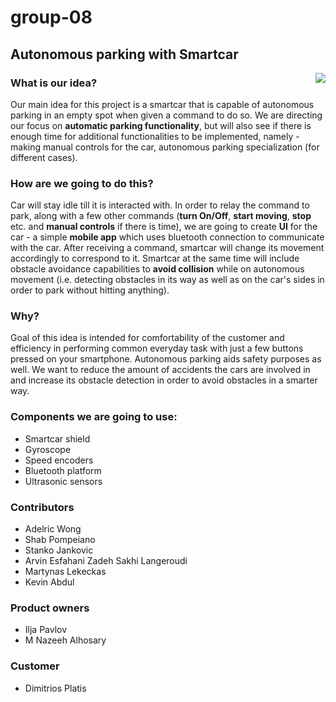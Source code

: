 # group-08

## Autonomous parking with Smartcar

<img align="right" src="https://media.giphy.com/media/KHcGe1SGuh6sI2tYgy/giphy.gif">

### What is our idea?

Our main idea for this project is a smartcar that is capable of autonomous parking in an empty spot when given a command to do so. We are directing our focus on **automatic parking functionality**, but will also see if there is enough time for additional functionalities to be implemented, namely - making manual controls for the car, autonomous parking specialization (for different cases).



### How are we going to do this?
Car will stay idle till it is interacted with. In order to relay the command to park, along with a few other commands (**turn On/Off**, **start moving**, **stop** etc. and **manual controls** if there is time), we are going to create **UI** for the car - a simple **mobile app** which uses bluetooth connection to communicate with the car. After receiving a command, smartcar will change its movement accordingly to correspond to it. Smartcar at the same time will include obstacle avoidance capabilities to **avoid collision** while on autonomous movement (i.e. detecting obstacles in its way as well as on the car's sides in order to park without hitting anything).

### Why?
Goal of this idea is intended for comfortability of the customer and efficiency in performing common everyday task with just a few buttons pressed on your smartphone. Autonomous parking aids safety purposes as well. We want to reduce the amount of accidents the cars are involved in and increase its obstacle detection in order to avoid obstacles in a smarter way.

### Components we are going to use:
  - Smartcar shield
  - Gyroscope
  - Speed encoders
  - Bluetooth platform
  - Ultrasonic sensors
  
### Contributors
- Adelric Wong
- Shab Pompeiano
- Stanko Jankovic
- Arvin Esfahani Zadeh Sakhi Langeroudi
- Martynas Lekeckas
- Kevin Abdul

### Product owners
- Ilja Pavlov
- M Nazeeh Alhosary

### Customer
- Dimitrios Platis


